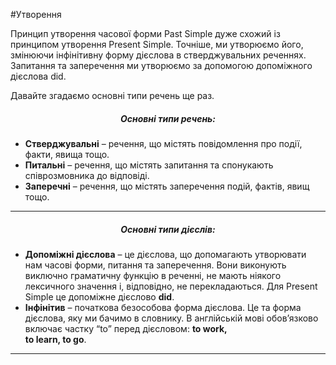#Утворення


Принцип утворення часової форми Past Simple дуже схожий із принципом утворення Present Simple. Точніше, ми утворюємо його, змінюючи інфінітивну форму дієслова в стверджувальних реченнях. Запитання та заперечення ми утворюємо за допомогою допоміжного дієслова <span class="p1">did</span>.

Давайте згадаємо основні типи речень ще раз.

<center><h5>Основні типи речень:</h5></center>
<ul>
<li><b>Стверджувальні</b> – речення, що містять повідомлення про події, факти, явища тощо.</li>
<li><b>Питальні</b> – речення, що містять запитання та спонукають співрозмовника до відповіді.</li>
<li><b>Заперечні</b> – речення, що містять заперечення подій, фактів, явищ тощо.</li> 
</ul>
<hr>

<center><h5>Основні типи дієслів:</h5></center>
<ul>
<li><b>Допоміжні дієслова</b> – це дієслова, що допомагають утворювати нам часові форми, питання та заперечення. Вони виконують виключно граматичну функцію в реченні, не мають ніякого лексичного значення і, відповідно, не перекладаються. Для Present Simple це допоміжне дієслово <b>did</b>. </li>
<li><b>Інфінітив</b> – початкова безособова форма дієслова. Це та форма дієслова, яку ми бачимо в словнику. В англійській мові обов’язково включає частку “to” перед дієсловом: <b>to work,<br> to learn, to go</b>. </li> 
</ul>
<hr>